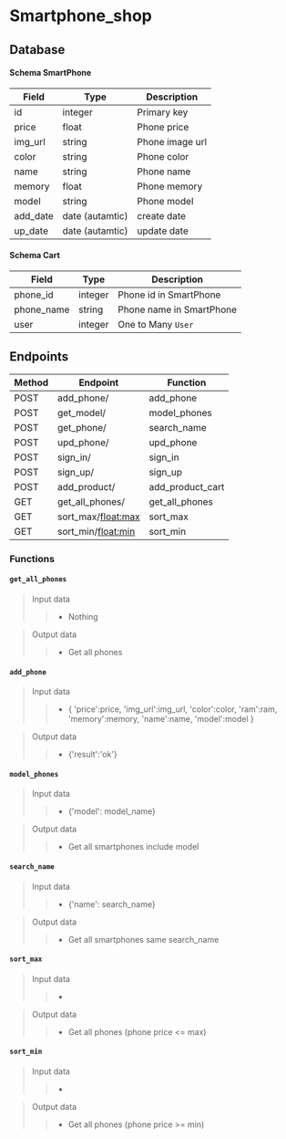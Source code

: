 # Smartphone_shop


## Database

#### Schema SmartPhone

| Field | Type | Description |
|-------|------|-------------|
| id | integer | Primary key |
| price | float | Phone price |
| img_url | string | Phone image url |
| color | string | Phone color |
| name | string | Phone name |
| memory | float | Phone memory |
| model | string | Phone model |
| add_date | date (autamtic) | create date |
| up_date | date (autamtic) | update date |


#### Schema Cart

| Field | Type | Description |
| ------|------|-------------|
| phone_id | integer | Phone id in SmartPhone |
| phone_name | string | Phone name in SmartPhone |
| user | integer | One to Many `User` |




## Endpoints

| Method | Endpoint | Function |
|--------|----------|----------|
| POST | add_phone/ | add_phone |
| POST | get_model/ | model_phones |
| POST | get_phone/ | search_name |
| POST | upd_phone/ | upd_phone |
| POST | sign_in/ | sign_in |
| POST | sign_up/ | sign_up |
| POST | add_product/ | add_product_cart |
| GET | get_all_phones/ | get_all_phones |
| GET | sort_max/<float:max> | sort_max |
| GET | sort_min/<float:min> | sort_min |


### Functions

#### `get_all_phones`
>Input data
>> - Nothing

>Output data
>> - Get all phones


#### `add_phone`
> Input data
>> - {
        'price':price,
        'img_url':img_url,
        'color':color,
        'ram':ram,
        'memory':memory,
        'name':name,
       'model':model
        }

> Output data 
>> - {'result':'ok'}


#### `model_phones`
>Input data
>> - {'model': model_name}

>Output data
>> - Get all smartphones include model 


#### `search_name`
>Input data
>> - {'name': search_name}

>Output data
>> - Get all smartphones same search_name


#### `sort_max`
>Input data
>> - <float : max>

> Output data
>> - Get all phones (phone price <= max)


#### `sort_min`
>Input data
>> - <float : min>

> Output data
>> - Get all phones (phone price >= min)
